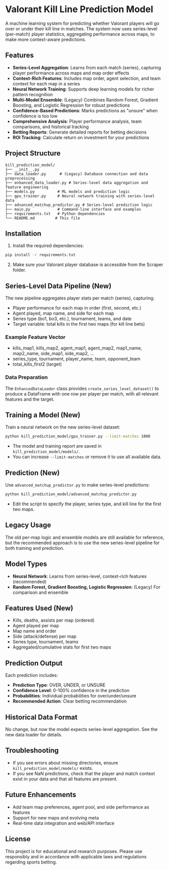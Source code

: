 # Valorant Kill Line Prediction Model

A machine learning system for predicting whether Valorant players will go over or under their kill line in matches. The system now uses series-level (per-match) player statistics, aggregating performance across maps, to make more context-aware predictions.

## Features

- **Series-Level Aggregation**: Learns from each match (series), capturing player performance across maps and map order effects
- **Context-Rich Features**: Includes map order, agent selection, and team context for each map in a series
- **Neural Network Training**: Supports deep learning models for richer pattern recognition
- **Multi-Model Ensemble**: (Legacy) Combines Random Forest, Gradient Boosting, and Logistic Regression for robust predictions
- **Confidence-Based Predictions**: Marks predictions as "unsure" when confidence is too low
- **Comprehensive Analysis**: Player performance analysis, team comparisons, and historical tracking
- **Betting Reports**: Generate detailed reports for betting decisions
- **ROI Tracking**: Calculate return on investment for your predictions

## Project Structure

```
kill_prediction_model/
├── __init__.py
├── data_loader.py      # (Legacy) Database connection and data preprocessing
├── enhanced_data_loader.py # Series-level data aggregation and feature engineering
├── models.py          # ML models and prediction logic
├── gpu_trainer.py     # Neural network training with series-level data
├── advanced_matchup_predictor.py # Series-level prediction logic
├── main.py            # Command-line interface and examples
├── requirements.txt   # Python dependencies
└── README.md         # This file
```

## Installation

1. Install the required dependencies:
```bash
pip install -r requirements.txt
```

2. Make sure your Valorant player database is accessible from the Scraper folder.

## Series-Level Data Pipeline (New)

The new pipeline aggregates player stats per match (series), capturing:
- Player performance for each map in order (first, second, etc.)
- Agent played, map name, and side for each map
- Series type (bo1, bo3, etc.), tournament, teams, and date
- Target variable: total kills in the first two maps (for kill line bets)

### Example Feature Vector
- kills_map1, kills_map2, agent_map1, agent_map2, map1_name, map2_name, side_map1, side_map2, ...
- series_type, tournament, player_name, team, opponent_team
- total_kills_first2 (target)

### Data Preparation
The `EnhancedDataLoader` class provides `create_series_level_dataset()` to produce a DataFrame with one row per player per match, with all relevant features and the target.

## Training a Model (New)

Train a neural network on the new series-level dataset:
```bash
python kill_prediction_model/gpu_trainer.py --limit-matches 1000
```
- The model and training report are saved in `kill_prediction_model/models/`.
- You can increase `--limit-matches` or remove it to use all available data.

## Prediction (New)

Use `advanced_matchup_predictor.py` to make series-level predictions:
```bash
python kill_prediction_model/advanced_matchup_predictor.py
```
- Edit the script to specify the player, series type, and kill line for the first two maps.

## Legacy Usage

The old per-map logic and ensemble models are still available for reference, but the recommended approach is to use the new series-level pipeline for both training and prediction.

## Model Types

- **Neural Network**: Learns from series-level, context-rich features (recommended)
- **Random Forest, Gradient Boosting, Logistic Regression**: (Legacy) For comparison and ensemble

## Features Used (New)

- Kills, deaths, assists per map (ordered)
- Agent played per map
- Map name and order
- Side (attack/defense) per map
- Series type, tournament, teams
- Aggregated/cumulative stats for first two maps

## Prediction Output

Each prediction includes:
- **Prediction Type**: OVER, UNDER, or UNSURE
- **Confidence Level**: 0-100% confidence in the prediction
- **Probabilities**: Individual probabilities for over/under/unsure
- **Recommended Action**: Clear betting recommendation

## Historical Data Format

No change, but now the model expects series-level aggregation. See the new data loader for details.

## Troubleshooting

- If you see errors about missing directories, ensure `kill_prediction_model/models/` exists.
- If you see NaN predictions, check that the player and match context exist in your data and that all features are present.

## Future Enhancements

- Add team map preferences, agent pool, and side performance as features
- Support for new maps and evolving meta
- Real-time data integration and web/API interface

## License

This project is for educational and research purposes. Please use responsibly and in accordance with applicable laws and regulations regarding sports betting. 
